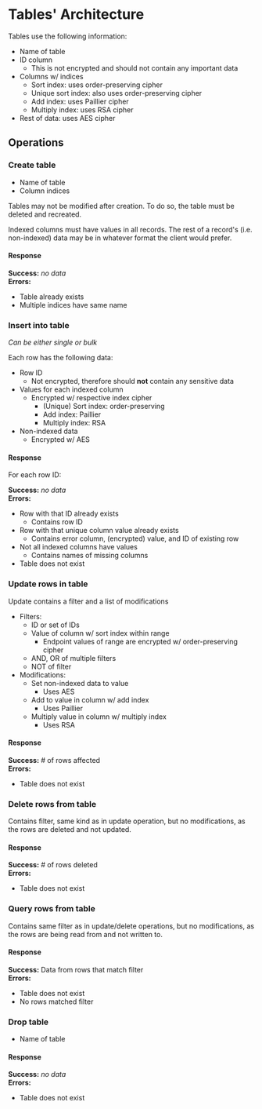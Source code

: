 # Tables' Architecture

Tables use the following information:

* Name of table
* ID column
  * This is not encrypted and should not contain any important data
* Columns w/ indices
  * Sort index: uses order-preserving cipher
  * Unique sort index: also uses order-preserving cipher
  * Add index: uses Paillier cipher
  * Multiply index: uses RSA cipher
* Rest of data: uses AES cipher

## Operations

### Create table

* Name of table
* Column indices

Tables may not be modified after creation. To do so,
the table must be deleted and recreated.

Indexed columns must have values in all records.
The rest of a record's (i.e. non-indexed) data may
be in whatever format the client would prefer.

#### Response

**Success:** *no data*  
**Errors:**
* Table already exists
* Multiple indices have same name

### Insert into table

*Can be either single or bulk*

Each row has the following data:

* Row ID
  * Not encrypted, therefore should **not** contain any sensitive data
* Values for each indexed column
  * Encrypted w/ respective index cipher
    * (Unique) Sort index: order-preserving
    * Add index: Paillier
    * Multiply index: RSA
* Non-indexed data
  * Encrypted w/ AES

#### Response

For each row ID:

**Success:** *no data*  
**Errors:**
* Row with that ID already exists
  * Contains row ID
* Row with that unique column value already exists
  * Contains error column, (encrypted) value, and ID of existing row
* Not all indexed columns have values
  * Contains names of missing columns
* Table does not exist

### Update rows in table

Update contains a filter and a list of modifications

* Filters:
  * ID or set of IDs
  * Value of column w/ sort index within range
    * Endpoint values of range are encrypted w/ order-preserving cipher
  * AND, OR of multiple filters
  * NOT of filter
* Modifications:
  * Set non-indexed data to value
    * Uses AES
  * Add to value in column w/ add index
    * Uses Paillier
  * Multiply value in column w/ multiply index
    * Uses RSA

#### Response

**Success:** # of rows affected  
**Errors:**
* Table does not exist

### Delete rows from table

Contains filter, same kind as in update operation,
but no modifications, as the rows are deleted and not updated.

#### Response

**Success:** # of rows deleted  
**Errors:**
* Table does not exist

### Query rows from table

Contains same filter as in update/delete operations,
but no modifications, as the rows are being read from and not written to.

#### Response

**Success:** Data from rows that match filter  
**Errors:**
* Table does not exist
* No rows matched filter

### Drop table

* Name of table

#### Response

**Success:** *no data*  
**Errors:**
* Table does not exist
